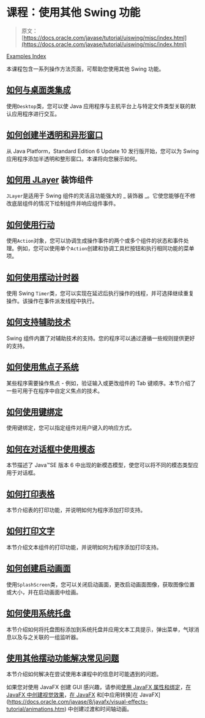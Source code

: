 # 课程：使用其他 Swing 功能

> 原文： [https://docs.oracle.com/javase/tutorial/uiswing/misc/index.html](https://docs.oracle.com/javase/tutorial/uiswing/misc/index.html)

[Examples Index](../examples/misc/index.html)

本课程包含一系列操作方法页面，可帮助您使用其他 Swing 功能。

## [如何与桌面类集成](desktop.html)

使用`Desktop`类，您可以使 Java 应用程序与主机平台上与特定文件类型关联的默认应用程序进行交互。

## [如何创建半透明和异形窗口](trans_shaped_windows.html)

从 Java Platform，Standard Edition 6 Update 10 发行版开始，您可以为 Swing 应用程序添加半透明和整形窗口。本课将向您展示如何。

## [如何用 JLayer](jlayer.html) 装饰组件

`JLayer`是适用于 Swing 组件的灵活且功能强大的 _ 装饰器 _。它使您能够在不修改底层组件的情况下绘制组件并响应组件事件。

## [如何使用行动](action.html)

使用`Action`对象，您可以协调生成操作事件的两个或多个组件的状态和事件处理。例如，您可以使用单个`Action`创建和协调工具栏按钮和执行相同功能的菜单项。

## [如何使用摆动计时器](timer.html)

使用 Swing `Timer`类，您可以实现在延迟后执行操作的线程，并可选择继续重复操作。该操作在事件派发线程中执行。

## [如何支持辅助技术](access.html)

Swing 组件内置了对辅助技术的支持。您的程序可以通过遵循一些规则提供更好的支持。

## [如何使用焦点子系统](focus.html)

某些程序需要操作焦点 - 例如，验证输入或更改组件的 Tab 键顺序。本节介绍了一些可用于在程序中自定义焦点的技术。

## [如何使用键绑定](keybinding.html)

使用键绑定，您可以指定组件对用户键入的响应方式。

## [如何在对话框中使用模态](modality.html)

本节描述了 Java™SE 版本 6 中出现的新模态模型，使您可以将不同的模态类型应用于对话框。

## [如何打印表格](printtable.html)

本节介绍表的打印功能，并说明如何为程序添加打印支持。

## [如何打印文字](printtext.html)

本节介绍文本组件的打印功能，并说明如何为程序添加打印支持。

## [如何创建启动画面](splashscreen.html)

使用`SplashScreen`类，您可以关闭启动画面，更改启动画面图像，获取图像位置或大小，并在启动画面中绘画。

## [如何使用系统托盘](systemtray.html)

本节介绍如何将托盘图标添加到系统托盘并应用文本工具提示，弹出菜单，气球消息以及与之关联的一组监听器。

## [使用其他摆动功能解决常见问题](problems.html)

本节介绍如何解决在尝试使用本课程中的信息时可能遇到的问题。

如果您对使用 JavaFX 创建 GUI 感兴趣，请参阅[使用 JavaFX 属性和绑定](https://docs.oracle.com/javase/8/javafx/properties-binding-tutorial/binding.htm)，[在 JavaFX 中创建视觉效果](https://docs.oracle.com/javase/8/javafx/visual-effects-tutorial/visual_effects.htm)，[在 JavaFX](https://docs.oracle.com/javase/8/javafx/visual-effects-tutorial/transforms.htm) 和[中应用转换]在 JavaFX](https://docs.oracle.com/javase/8/javafx/visual-effects-tutorial/animations.htm) 中创建过渡和时间轴动画。